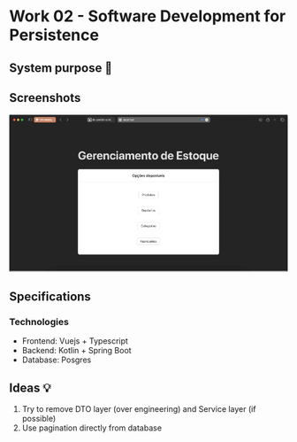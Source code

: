 # Work 02 - Software Development for Persistence

## System purpose :department_store:

## Screenshots

![](./docs/demonstration.gif)

## Specifications

### Technologies

- Frontend: Vuejs + Typescript
- Backend: Kotlin + Spring Boot
- Database: Posgres

## Ideas :bulb:

1. Try to remove DTO layer (over engineering) and Service layer (if possible) 
2. Use pagination directly from database
